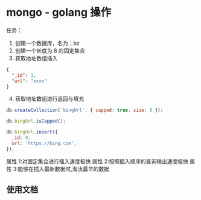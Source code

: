 # mongo - golang 操作

任务：

1. 创建一个数据库，名为：bz
2. 创建一个长度为 8 的固定集合
3. 获取地址数组插入

```json
{
  "_id": 1,
  "url": "xxxx"
}
```

4. 获取地址数组进行返回与填充

```js
db.createCollection('bingUrl', { capped: true, size: 8 });

db.bingUrl.isCapped();

db.bingUrl.insert({
  _id: 0,
  url: 'https://bing.com',
});
```

属性 1:对固定集合进行插入速度极快
属性 2:按照插入顺序的查询输出速度极快
属性 3:能够在插入最新数据时,淘汰最早的数据

## 使用文档
